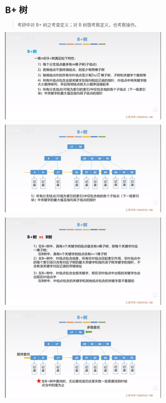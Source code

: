 # B+ 树

> 考研中对 B+ 树之考查定义；对 B 树既考察定义，也考察操作。

![B+树1](b-plus-tree1.png)

![B+树2](b-plus-tree2.png)

![B+树3](b-plus-tree3.png)

![B+树4](b-plus-tree4.png)
